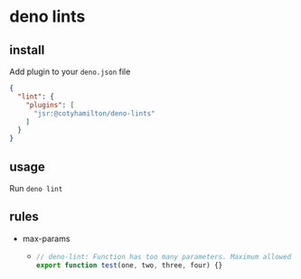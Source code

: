# deno lints

## install

Add plugin to your `deno.json` file

```json
{
  "lint": {
    "plugins": [
      "jsr:@cotyhamilton/deno-lints"
    ]
  }
}
```

## usage

Run `deno lint`

## rules

- max-params
  - ```ts
    // deno-lint: Function has too many parameters. Maximum allowed is 3.
    export function test(one, two, three, four) {}
    ```
